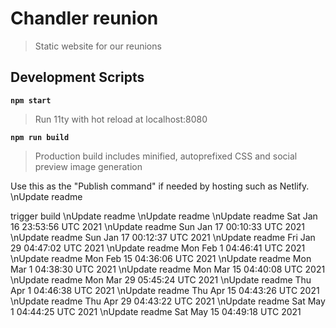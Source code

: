 # Chandler reunion

> Static website for our reunions

## Development Scripts

**`npm start`**

> Run 11ty with hot reload at localhost:8080

**`npm run build`**

> Production build includes minified, autoprefixed CSS and social preview image generation

Use this as the "Publish command" if needed by hosting such as Netlify.
\nUpdate readme

trigger build
\nUpdate readme
\nUpdate readme
\nUpdate readme Sat Jan 16 23:53:56 UTC 2021
\nUpdate readme Sun Jan 17 00:10:33 UTC 2021
\nUpdate readme Sun Jan 17 00:12:37 UTC 2021
\nUpdate readme Fri Jan 29 04:47:02 UTC 2021
\nUpdate readme Mon Feb  1 04:46:41 UTC 2021
\nUpdate readme Mon Feb 15 04:36:06 UTC 2021
\nUpdate readme Mon Mar  1 04:38:30 UTC 2021
\nUpdate readme Mon Mar 15 04:40:08 UTC 2021
\nUpdate readme Mon Mar 29 05:45:24 UTC 2021
\nUpdate readme Thu Apr  1 04:46:38 UTC 2021
\nUpdate readme Thu Apr 15 04:43:26 UTC 2021
\nUpdate readme Thu Apr 29 04:43:22 UTC 2021
\nUpdate readme Sat May  1 04:44:25 UTC 2021
\nUpdate readme Sat May 15 04:49:18 UTC 2021

